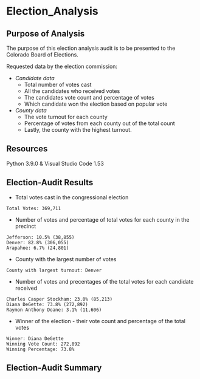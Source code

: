 # Election_Analysis
## Purpose of Analysis
The purpose of this election analysis audit is to be presented to the Colorado Board of Elections. 

Requested data by the election commission:
- *Candidate data*
   - Total number of votes cast 
   - All the candidates who received votes
   - The candidates vote count and percentage of votes 
   - Which candidate won the election based on popular vote
- *County data*
   - The vote turnout for each county 
   - Percentage of votes from each county out of the total count
   - Lastly, the county with the highest turnout. 
   
## Resources
Python 3.9.0 & Visual Studio Code 1.53

## Election-Audit Results
- Total votes cast in the congressional election
``` 
Total Votes: 369,711
```
- Number of votes and percentage of total votes for each county in the precinct
```
Jefferson: 10.5% (38,855)
Denver: 82.8% (306,055)
Arapahoe: 6.7% (24,801)
```
- County with the largest number of votes
```
County with largest turnout: Denver
```
- Number of votes and precentages of the total votes for each candidate received
```
Charles Casper Stockham: 23.0% (85,213)
Diana DeGette: 73.8% (272,892)
Raymon Anthony Doane: 3.1% (11,606)
```
- Winner of the election - their vote count and percentage of the total votes
```
Winner: Diana DeGette
Winning Vote Count: 272,892
Winning Percentage: 73.8%
```
## Election-Audit Summary


